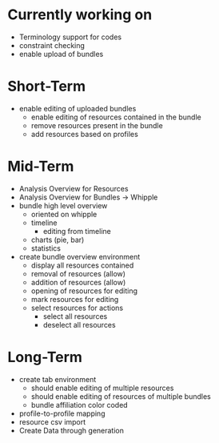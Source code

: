 # Currently working on
- Terminology support for codes
- constraint checking
- enable upload of bundles

# Short-Term
- enable editing of uploaded bundles
  - enable editing of resources contained in the bundle
  - remove resources present in the bundle
  - add resources based on profiles

# Mid-Term
- Analysis Overview for Resources
- Analysis Overview for Bundles -> Whipple
- bundle high level overview
  - oriented on whipple
  - timeline
    - editing from timeline
  - charts (pie, bar)
  - statistics
- create bundle overview environment
  - display all resources contained
  - removal of resources (allow)
  - addition of resources (allow)
  - opening of resources for editing
  - mark resources for editing
  - select resources for actions
    - select all resources
    - deselect all resources

# Long-Term
- create tab environment
  - should enable editing of multiple resources
  - should enable editing of resources of multiple bundles
  - bundle affiliation color coded
- profile-to-profile mapping
- resource csv import
- Create Data through generation
